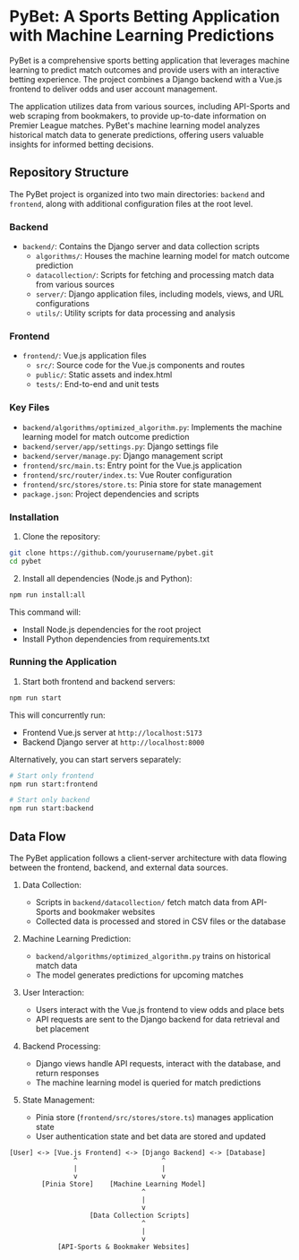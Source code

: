 # PyBet: A Sports Betting Application with Machine Learning Predictions

PyBet is a comprehensive sports betting application that leverages machine learning to predict match outcomes and provide users with an interactive betting experience. The project combines a Django backend with a Vue.js frontend to deliver odds and user account management.

The application utilizes data from various sources, including API-Sports and web scraping from bookmakers, to provide up-to-date information on Premier League matches. PyBet's machine learning model analyzes historical match data to generate predictions, offering users valuable insights for informed betting decisions.

## Repository Structure

The PyBet project is organized into two main directories: `backend` and `frontend`, along with additional configuration files at the root level.

### Backend

- `backend/`: Contains the Django server and data collection scripts
  - `algorithms/`: Houses the machine learning model for match outcome prediction
  - `datacollection/`: Scripts for fetching and processing match data from various sources
  - `server/`: Django application files, including models, views, and URL configurations
  - `utils/`: Utility scripts for data processing and analysis

### Frontend

- `frontend/`: Vue.js application files
  - `src/`: Source code for the Vue.js components and routes
  - `public/`: Static assets and index.html
  - `tests/`: End-to-end and unit tests

### Key Files

- `backend/algorithms/optimized_algorithm.py`: Implements the machine learning model for match outcome prediction
- `backend/server/app/settings.py`: Django settings file
- `backend/server/manage.py`: Django management script
- `frontend/src/main.ts`: Entry point for the Vue.js application
- `frontend/src/router/index.ts`: Vue Router configuration
- `frontend/src/stores/store.ts`: Pinia store for state management
- `package.json`: Project dependencies and scripts

### Installation

1. Clone the repository:
```bash
git clone https://github.com/yourusername/pybet.git
cd pybet
```

2. Install all dependencies (Node.js and Python):
```bash
npm run install:all
```

This command will:
- Install Node.js dependencies for the root project
- Install Python dependencies from requirements.txt

### Running the Application

1. Start both frontend and backend servers:
```bash
npm run start
```

This will concurrently run:
- Frontend Vue.js server at `http://localhost:5173`
- Backend Django server at `http://localhost:8000`

Alternatively, you can start servers separately:

```bash
# Start only frontend
npm run start:frontend

# Start only backend
npm run start:backend
```

## Data Flow

The PyBet application follows a client-server architecture with data flowing between the frontend, backend, and external data sources.

1. Data Collection:
   - Scripts in `backend/datacollection/` fetch match data from API-Sports and bookmaker websites
   - Collected data is processed and stored in CSV files or the database

2. Machine Learning Prediction:
   - `backend/algorithms/optimized_algorithm.py` trains on historical match data
   - The model generates predictions for upcoming matches

3. User Interaction:
   - Users interact with the Vue.js frontend to view odds and place bets
   - API requests are sent to the Django backend for data retrieval and bet placement

4. Backend Processing:
   - Django views handle API requests, interact with the database, and return responses
   - The machine learning model is queried for match predictions

5. State Management:
   - Pinia store (`frontend/src/stores/store.ts`) manages application state
   - User authentication state and bet data are stored and updated

```
[User] <-> [Vue.js Frontend] <-> [Django Backend] <-> [Database]
                ^                     ^
                |                     |
                v                     v
        [Pinia Store]    [Machine Learning Model]
                                 ^
                                 |
                                 v
                    [Data Collection Scripts]
                                 ^
                                 |
                                 v
            [API-Sports & Bookmaker Websites]
```

